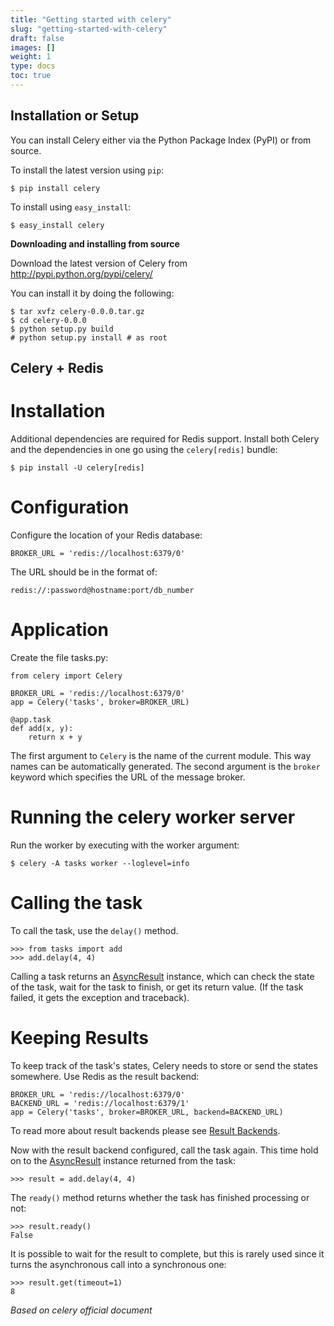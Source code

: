 ```yaml
---
title: "Getting started with celery"
slug: "getting-started-with-celery"
draft: false
images: []
weight: 1
type: docs
toc: true
---
```


## Installation or Setup
You can install Celery either via the Python Package Index (PyPI) or from source.

To install the latest version using `pip`:

    $ pip install celery

To install using `easy_install`:

    $ easy_install celery

**Downloading and installing from source**

Download the latest version of Celery from http://pypi.python.org/pypi/celery/

You can install it by doing the following:

    $ tar xvfz celery-0.0.0.tar.gz
    $ cd celery-0.0.0
    $ python setup.py build
    # python setup.py install # as root

## Celery + Redis
Installation
============
Additional dependencies are required for Redis support. Install both Celery and the dependencies in one go using the `celery[redis]` bundle:

    $ pip install -U celery[redis]

Configuration
=============
Configure the location of your Redis database:

    BROKER_URL = 'redis://localhost:6379/0'

The URL should be in the format of:

    redis://:password@hostname:port/db_number

Application
===========
Create the file tasks.py:

    from celery import Celery
    
    BROKER_URL = 'redis://localhost:6379/0'
    app = Celery('tasks', broker=BROKER_URL)
    
    @app.task
    def add(x, y):
        return x + y

The first argument to `Celery` is the name of the current module. This way names can be automatically generated. The second argument is the `broker` keyword which specifies the URL of the message broker.

Running the celery worker server
================================
Run the worker by executing with the worker argument:

    $ celery -A tasks worker --loglevel=info

Calling the task
================
To call the task, use the `delay()` method.

    >>> from tasks import add
    >>> add.delay(4, 4)

Calling a task returns an [AsyncResult][1] instance, which can check the state of the task, wait for the task to finish, or get its return value. (If the task failed, it gets the exception and traceback).

Keeping Results
===============
To keep track of the task's states, Celery needs to store or send the states somewhere. Use Redis as the result backend:

    BROKER_URL = 'redis://localhost:6379/0'
    BACKEND_URL = 'redis://localhost:6379/1'
    app = Celery('tasks', broker=BROKER_URL, backend=BACKEND_URL)

To read more about result backends please see [Result Backends][2].

Now with the result backend configured, call the task again. This time hold on to the [AsyncResult][1] instance returned from the task:

    >>> result = add.delay(4, 4)

The `ready()` method returns whether the task has finished processing or not:

    >>> result.ready()
    False

It is possible to wait for the result to complete, but this is rarely used since it turns the asynchronous call into a synchronous one:

    >>> result.get(timeout=1)
    8

*Based on celery official document*

  [1]: http://docs.celeryproject.org/en/latest/reference/celery.result.html#celery.result.AsyncResult
  [2]: http://docs.celeryproject.org/en/latest/userguide/tasks.html#task-result-backends

